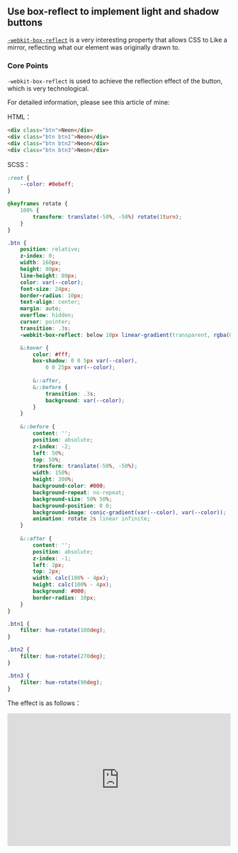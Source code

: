 ## Use box-reflect to implement light and shadow buttons

[`-webkit-box-reflect`](https://developer.mozilla.org/en-US/docs/Web/CSS/-webkit-box-reflect) is a very interesting property that allows CSS to Like a mirror, reflecting what our element was originally drawn to.

### Core Points

`-webkit-box-reflect` is used to achieve the reflection effect of the button, which is very technological.

For detailed information, please see this article of mine:

HTML：

```HTML
<div class="btn">Neon</div>
<div class="btn btn1">Neon</div>
<div class="btn btn2">Neon</div>
<div class="btn btn3">Neon</div>
```

SCSS：
```scss
:root {
	--color: #0ebeff;
}

@keyframes rotate {
	100% {
		transform: translate(-50%, -50%) rotate(1turn);
	}
}

.btn {
	position: relative;
	z-index: 0;
	width: 160px;
	height: 80px;
	line-height: 80px;
	color: var(--color);
	font-size: 24px;
	border-radius: 10px;
	text-align: center;
	margin: auto;
	overflow: hidden;
	cursor: pointer;
	transition: .3s;
	-webkit-box-reflect: below 10px linear-gradient(transparent, rgba(0, 0, 0, .4));

	&:hover {
		color: #fff;
		box-shadow: 0 0 5px var(--color),
			0 0 25px var(--color);
		
		&::after,
		&::before {
			transition: .3s;
			background: var(--color);
		}
	}
	
	&::before {
		content: '';
		position: absolute;
		z-index: -2;
		left: 50%;
		top: 50%;
		transform: translate(-50%, -50%);
		width: 150%;
		height: 300%;
		background-color: #000;
		background-repeat: no-repeat;
		background-size: 50% 50%;
		background-position: 0 0;
		background-image: conic-gradient(var(--color), var(--color));
		animation: rotate 2s linear infinite;
	}
	
	&::after {
		content: '';
		position: absolute;
		z-index: -1;
		left: 2px;
		top: 2px;
		width: calc(100% - 4px);
		height: calc(100% - 4px);
		background: #000;
		border-radius: 10px;
	}
}

.btn1 {
	filter: hue-rotate(180deg);
}

.btn2 {
	filter: hue-rotate(270deg);
}

.btn3 {
	filter: hue-rotate(90deg);
}
```

The effect is as follows：

<iframe height="300" style="width: 100%;" scrolling="no" title="reflect-btn-effect" src="https://codepen.io/dvha/embed/VwqGjWe?default-tab=html%2Cresult" frameborder="no" loading="lazy" allowtransparency="true" allowfullscreen="true">
  See the Pen <a href="https://codepen.io/dvha/pen/VwqGjWe">
  reflect-btn-effect</a> by HaDV (<a href="https://codepen.io/dvha">@dvha</a>)
  on <a href="https://codepen.io">CodePen</a>.
</iframe>